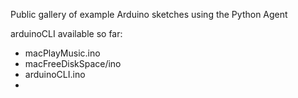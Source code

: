 Public gallery of example Arduino sketches using the Python Agent

arduinoCLI available so far:
 * macPlayMusic.ino
 * macFreeDiskSpace/ino
 * arduinoCLI.ino
 *
